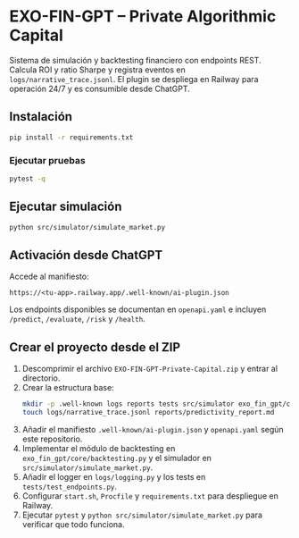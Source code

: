 # EXO-FIN-GPT – Private Algorithmic Capital

Sistema de simulación y backtesting financiero con endpoints REST. Calcula ROI y ratio Sharpe y registra eventos en `logs/narrative_trace.jsonl`. El plugin se despliega en Railway para operación 24/7 y es consumible desde ChatGPT.

## Instalación
```bash
pip install -r requirements.txt
```

### Ejecutar pruebas
```bash
pytest -q
```

## Ejecutar simulación
```bash
python src/simulator/simulate_market.py
```

## Activación desde ChatGPT
Accede al manifiesto:
```
https://<tu-app>.railway.app/.well-known/ai-plugin.json
```

Los endpoints disponibles se documentan en `openapi.yaml` e incluyen `/predict`, `/evaluate`, `/risk` y `/health`.

## Crear el proyecto desde el ZIP
1. Descomprimir el archivo `EXO-FIN-GPT-Private-Capital.zip` y entrar al directorio.
2. Crear la estructura base:
   ```bash
   mkdir -p .well-known logs reports tests src/simulator exo_fin_gpt/core
   touch logs/narrative_trace.jsonl reports/predictivity_report.md
   ```
3. Añadir el manifiesto `.well-known/ai-plugin.json` y `openapi.yaml` según este repositorio.
4. Implementar el módulo de backtesting en `exo_fin_gpt/core/backtesting.py` y el simulador en `src/simulator/simulate_market.py`.
5. Añadir el logger en `logs/logging.py` y los tests en `tests/test_endpoints.py`.
6. Configurar `start.sh`, `Procfile` y `requirements.txt` para despliegue en Railway.
7. Ejecutar `pytest` y `python src/simulator/simulate_market.py` para verificar que todo funciona.
